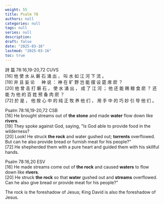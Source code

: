 ```yaml
---
weight: 55
title: Psalm 78
authors: null
categories: null
tags: null
series: null
description: 
draft: false
date: "2025-03-16"
lastmod: "2025-03-16"
toc: true
---
```


<!--more-->

詩 篇 78:16,19-20,72 CUVS  
[16] 他 使 水 从 磐 石 涌 出 ， 叫 水 如 江 河 下 流 。   
[19] 并 且 妄 论 　 神 说 ： 神 在 旷 野 岂 能 摆 设 筵 席 麽 ？   
[20] 他 曾 击 打 磐 石 ， 使 水 涌 出 ， 成 了 江 河 ； 他 还 能 赐 粮 食 麽 ？ 还 能 为 他 的 百 姓 预 备 肉 麽 ？   
[72] 於 是 ， 他 按 心 中 的 纯 正 牧 养 他 们 ， 用 手 中 的 巧 妙 引 导 他 们 。

Psalm 78:16,19-20,72 CSB    
[16] He brought streams out of <b>the stone</b> and made <b>water</b> flow down like <b>rivers</b>.   
[19] They spoke against God, saying, "Is God able to provide food in the wilderness?   
[20] Look! He struck <b>the rock</b> and water gushed out; <b>torrents</b> overflowed. But can he also provide bread or furnish meat for his people?"   
[72] He shepherded them with a pure heart and guided them with his skillful hands.  

Psalm 78:16,20 ESV  
[16] He made streams come out of <b>the rock</b> and caused <b>waters</b> to flow down like <b>rivers</b>.   
[20] He struck <b>the rock</b> so that <b>water</b> gushed out and <b>streams</b> overflowed. Can he also give bread or provide meat for his people?"


The rock is the foreshadow of Jesus; King David is also the foreshadow of Jesus.
